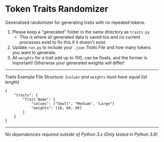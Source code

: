 # Token Traits Randomizer
Generalised randomizer for generating traits with no repeated tokens.

1) Please keep a "generated" folder in the same directory as `traits.py`
   - This is where all generated data is saved too and no current processes exist to fix this if it doesn't exist.
2) Update `run.py` to include your `.json` _Traits File_ and how many tokens you want to generate.
3) All `weights` for a trait add up to 100, can be floats, and the former is important! Otherwise your generated weights will differ!

-----

Traits Example File Structure: *(`values` and `weights` must have equal list length)*
````
{
    "traits": {
        "Trait Name": {
            "values": ["Small", "Medium", "Large"]
            "weights": [10, 60, 30]
        }
    }
}
````

-----

_No dependencies required outside of Python 3.x_ 
_(Only tested in Python 3.8)_
